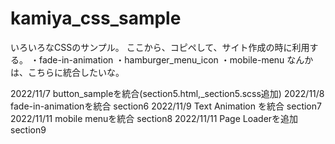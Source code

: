 # kamiya_css_sample
いろいろなCSSのサンプル。
ここから、コピペして、サイト作成の時に利用する。
・fade-in-animation
・hamburger_menu_icon
・mobile-menu
なんかは、こちらに統合したいな。

2022/11/7 button_sampleを統合(section5.html,_section5.scss追加)
2022/11/8 fade-in-animationを統合 section6
2022/11/9 Text Animation を統合 section7
2022/11/11 mobile menuを統合 section8
2022/11/11 Page Loaderを追加 section9

